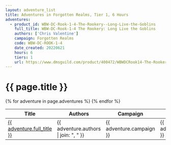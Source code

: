 ```yaml
---
layout: adventure_list
title: Adventures in Forgotten Realms, Tier 1, 6 Hours
adventures:
  - product_id: WBW-DC-Rook-1-4-The-Rookery--Long-Live-the-Goblins
    full_title: WBW-DC-Rook-1-4 The Rookery: Long Live the Goblins
    authors: ['Chris Valentine']
    campaign: Forgotten Realms
    code: WBW-DC-ROOK-1-4
    date_created: 20220621
    hours: 6
    tiers: 1
    url: https://www.dmsguild.com/product/400472/WBWDCRook14-The-Rookery-Long-Live-the-Goblins?filters=0_0_100057_0_0_0_0_0
---
```


<h1 class="page-title">{{ page.title }}</h1>

<table class="adventure-table">
  <thead>
    <tr>
      <th>Title</th>
      <th>Authors</th>
      <th>Campaign</th>
      <th>Code</th>
      <th>Date</th>
      <th>Hours</th>
      <th>Tier</th>
    </tr>
  </thead>
  <tbody>
    {% for adventure in page.adventures %}
    <tr>
      <td><a href="{{ adventure.url }}">{{ adventure.full_title }}</a></td>
      <td>{{ adventure.authors | join: ", " }}</td>
      <td>{{ adventure.campaign }}</td>
      <td>{{ adventure.code }}</td>
      <td>{{ adventure.date_created }}</td>
      <td>{{ adventure.hours }}</td>
      <td>{{ adventure.tiers }}</td>
    </tr>
    {% endfor %}
  </tbody>
</table>
